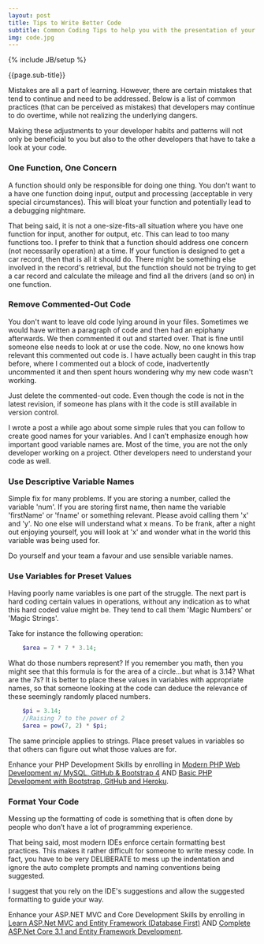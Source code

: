 ```yaml
---
layout: post
title: Tips to Write Better Code
subtitle: Common Coding Tips to help you with the presentation of your code. 
img: code.jpg
---
```


{% include JB/setup %}

{{page.sub-title}}

<!--more-->

Mistakes are all a part of learning. However, there are certain mistakes that tend to continue and need to be addressed. Below is a list of common practices (that can be perceived as mistakes) that developers may continue to do overtime, while not realizing the underlying dangers. 

Making these adjustments to your developer habits and patterns will not only be beneficial to you but also to the other developers that have to take a look at your code. 

### One Function, One Concern
A function should only be responsible for doing one thing. You don't want to a have one function doing input, output and processing (acceptable in very special circumstances). This  will bloat your function and potentially lead to a debugging nightmare. 

That being said, it is not a one-size-fits-all situation where you have one function for input, another for output, etc. This can lead to too many functions too. I prefer to think that a function should address one concern (not necessarily operation) at a time. If your function is designed to get a car record, then that is all it should do. There might be something else involved in the record's retrieval, but the function should not be trying to get a car record and calculate the mileage and find all the drivers (and so on) in one function. 

### Remove Commented-Out Code
You don't want to leave old code lying around in your files. Sometimes we would have written a paragraph of code and then had an epiphany afterwards. We then commented it out and started over. That is fine until someone else needs to look at or use the code. Now, no one knows how relevant this commented out code is. I have actually been caught in this trap before, where I commented out a block of code, inadvertently uncommented it and then spent hours wondering why my new code wasn't working. 

Just delete the commented-out code. Even though the code is not in the latest revision, if someone has plans with it the code is still available in version control. 

I wrote a post a while ago about some simple rules that you can follow to create good names for your variables. And I can’t emphasize enough how important good variable names are. Most of the time, you are not the only developer working on a project. Other developers need to understand your code as well.

### Use Descriptive Variable Names
Simple fix for many problems. If you are storing a number, called the variable 'num'. If you are storing first name, then name the variable 'firstName' or 'fname' or something relevant. Please avoid calling them 'x' and 'y'. No one else will understand what x means. To be frank, after a night out enjoying yourself, you will look at 'x' and wonder what in the world this variable was being used for. 

Do yourself and your team  a favour and use sensible variable names. 

### Use Variables for Preset Values
Having poorly name variables is one part of the struggle. The next part is hard coding certain values in operations, without any indication as to what this hard coded value might be. They tend to call them 'Magic Numbers' or 'Magic Strings'.

Take for instance the following operation:
```php
    $area = 7 * 7 * 3.14;
```

What do those numbers represent? If you remember you math, then you might see that this formula is for the area of a circle...but what is 3.14? What are the 7s? It is better to place these values in variables with appropriate names, so that someone looking at the code can deduce the relevance of these seemingly randomly placed numbers. 
```php
    $pi = 3.14;
    //Raising 7 to the power of 2
    $area = pow(7, 2) * $pi;
```
The same principle applies to strings. Place preset values in variables so that others can figure out what those values are for. 

Enhance your PHP Development Skills by enrolling in [Modern PHP Web Development w/ MySQL, GitHub & Bootstrap 4](http://bit.ly/32QbYlN) AND [Basic PHP Development with Bootstrap, GitHub and Heroku](http://bit.ly/2VRx4iv).

### Format Your Code
Messing up the formatting of code is something that is often done by people who don’t have a lot of programming experience.

That being said, most modern IDEs enforce certain formatting best practices. This makes it rather difficult for someone to write messy code. In fact, you have to be very DELIBERATE to mess up the indentation and ignore the auto complete prompts and naming conventions being suggested.

I suggest that you rely on the IDE's suggestions and allow the suggested formatting to guide your way. 

Enhance your ASP.NET MVC and Core Development Skills by enrolling in [Learn ASP.Net MVC and Entity Framework (Database First)](http://bit.ly/2TF8A9s) AND [Complete ASP.Net Core 3.1 and Entity Framework Development](http://bit.ly/2ux9hcn).